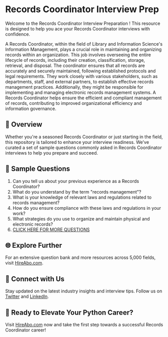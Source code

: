 # Records Coordinator Interview Prep

Welcome to the Records Coordinator Interview Preparation ! This resource is designed to help you ace your Records Coordinator interviews with confidence.

A Records Coordinator, within the field of Library and Information Science's Information Management, plays a crucial role in maintaining and organizing records within an organization. This job involves overseeing the entire lifecycle of records, including their creation, classification, storage, retrieval, and disposal. The coordinator ensures that all records are accurately and securely maintained, following established protocols and legal requirements. They work closely with various stakeholders, such as departments, staff, and external partners, to establish effective records management practices. Additionally, they might be responsible for implementing and managing electronic records management systems. A Records Coordinator helps ensure the efficient and compliant management of records, contributing to improved organizational efficiency and information governance.

## 🚀 Overview

Whether you're a seasoned Records Coordinator or just starting in the field, this repository is tailored to enhance your interview readiness. We've curated a set of sample questions commonly asked in Records Coordinator interviews to help you prepare and succeed.

## 📝 Sample Questions

1. Can you tell us about your previous experience as a Records Coordinator?
2. What do you understand by the term "records management"?
3. What is your knowledge of relevant laws and regulations related to records management?
4. How do you ensure compliance with these laws and regulations in your work?
5. What strategies do you use to organize and maintain physical and electronic records?
6. [CLICK HERE FOR MORE QUESTIONS](https://hireabo.com/job/18_1_12/Records%20Coordinator)

## 🌐 Explore Further

For an extensive question bank and more resources across 5,000 fields, visit [HireAbo.com](https://www.hireabo.com).

## 📱 Connect with Us

Stay updated on the latest industry insights and interview tips. Follow us on [Twitter](https://twitter.com/hireabo) and [LinkedIn](https://www.linkedin.com/in/hire-abo-3609972a8/).

## 🚀 Ready to Elevate Your Python Career?

Visit [HireAbo.com](https://www.hireabo.com) now and take the first step towards a successful Records Coordinator career!